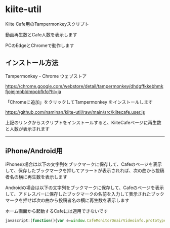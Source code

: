 # kiite-util

Kiite Cafe用のTampermonkeyスクリプト

動画再生数とCafe人数を表示します

PCのEdgeとChromeで動作します

## インストール方法
Tampermonkey - Chrome ウェブストア

https://chrome.google.com/webstore/detail/tampermonkey/dhdgffkkebhmkfjojejmpbldmpobfkfo?hl=ja

「Chromeに追加」をクリックしてTampermonkey をインストールします

https://github.com/naminan/kiite-util/raw/main/src/kiitecafe.user.js

上記のリンクからスクリプトをインストールすると、KiiteCafeページに再生数と人数が表示されます

---

## iPhone/Android用
iPhoneの場合は以下の文字列をブックマークに保存して、Cafeのページを表示して、保存したブックマークを押してアラートが表示されれば、次の曲から投稿者名の横に再生数を表示します

Androidの場合は以下の文字列をブックマークに保存して、Cafeのページを表示して、アドレスバーに保存したブックマークの名前を入力して表示されたブックマークを押せば次の曲から投稿者名の横に再生数を表示します

ホーム画面から起動するCafeには適用できないです

```javascript
javascript:(function(){var e=window.CafeMonitorOnairVideoinfo.prototype;if(!e.update_){e.update_=e.update;e.update=function(){var n=cafe.onair.now_playing;n.artist_name+=' '+Number(n.baseinfo.view_counter).toLocaleString()+'再生';this.update_()}}alert('投稿者名の横に再生数表示します')})();
```
